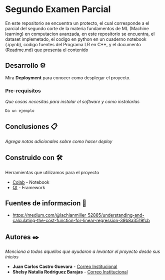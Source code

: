 # Segundo Examen Parcial

En este repositorio se encuentra un protecto, el cual corresponde a el parcial del segundo corte de la materia fundamentos de ML (Machine learning) en computacion avanzada, en este repositorio se encuentra, el dataset implemetado, el codigo en python en un cuaderno notebook (.ipynb), codigo fuentes del Programa LR en C++, y el documento (Readme.md) que presenta el contenido 

## Desarrollo ⚙️




Mira **Deployment** para conocer como desplegar el proyecto.


### Pre-requisitos

_Que cosas necesitas para instalar el software y como instalarlas_

```
Da un ejemplo
```



## Conclusiones 📋

_Agrega notas adicionales sobre como hacer deploy_

## Construido con 🛠️

Herramientas que utilizamos para el proyecto

* [Colab](https://colab.research.google.com/drive/122yDvWKHggehFmqg5oM2CqJUsyJcTAjH#scrollTo=M2Z55G32TwQL) - Notebook
* [Qt](https://qr.io/) - Framework

## Fuentes de informacion 📖

* https://medium.com/@lachlanmiller_52885/understanding-and-calculating-the-cost-function-for-linear-regression-39b8a3519fcb

## Autores ✒️

_Menciona a todos aquellos que ayudaron a levantar el proyecto desde sus inicios_

* **Juan Carlos Castro Guevara**  - [Correo Institucional](juan.castro03correo.usa.edu.com)
* **Shelsy Natalia Rodriguez Barajas**  - [Correo Institucional](shelsy.rodriguez01@correo.usa.edu.co)
